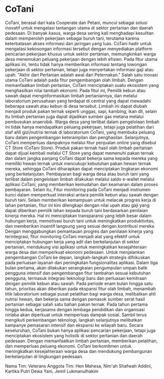 # CoTani

CoTani, berasal dari kata Cooperate dan Petani, muncul sebagai solusi inovatif untuk mengatasi tantangan utama di sektor pertanian dan daerah pedesaan. Di banyak kasus, warga desa sering kali menghadapi kesulitan dalam memperoleh pekerjaan sebagai buruh tani, terutama karena keterbatasan akses informasi dan jaringan yang luas. CoTani hadir untuk mengatasi kekosongan informasi tersebut dengan menyediakan platform pencarian pekerjaan khusus untuk sektor pertanian, memungkinkan warga desa menemukan peluang pekerjaan dengan lebih efisien. Pada fitur utama aplikasi ini, tentu tidak hanya memberikan informasi tentang lowongan pekerjaan di sektor pertanian, tetapi juga menyertakan informasi gaji atau upah. "Akhir dari Pertanian adalah awal dari Peternakan." Salah satu inovasi utama CoTani adalah pada fitur pengembangan olah limbah. Dengan memanfaatkan limbah pertanian, CoTani menciptakan suatu ekosistem yang menghasilkan nilai tambah ekonomi. Pada fitur ini, Pemilik kebun atau sawah dapat menginformasikan limbah pertaniannya, dan melalui laboratorium perusahaan yang terdapat di central yang dapat mewadahi beberapa sawah atau kebun di desa tersebut. Limbah ini dapat diubah menjadi produk pakan ternak seperti unggas, sapi, kambing, ikan dll, selain itu limbah pertanian juga dapat dijadikan sumber gas metana melalui pembusukan anaerobik. Warga desa yang terlibat dalam pengelolaan limbah ini tidak hanya mendapatkan peluang pekerjaan, tetapi juga pelatihan dari staf ahli gizi/nutrisi ternak di laboratorium CoTani, yang membuka peluang baru dalam pengembangan keterampilan dan penghasilan. Selanjutnya, CoTani memperluas dampaknya melalui fitur penjualan online yang disebut CT Store (CoTani Store). Produk pakan ternak hasil olah limbah pertanian dapat dijual kembali melalui CT Store yang dapat memenuhi pakan ternak dan dalam jangka panjang CoTani dapat bekerja sama kepada mereka yang memiliki hewan ternak untuk mencukupi kebutuhan pakan hewan ternak mereka, sehingga CoTani diharapkan dapat menciptakan lingkaran ekonomi yang berkelanjutan. Pembayaran bagi warga desa atau buruh tani yang terlibat dalam pengelolaan limbah dilakukan melalui saldo e-wallet melalui aplikasi CoTani, yang memberikan kemudahan dan keamanan dalam proses pembayaran. Selain itu, Fitur monitoring pada CoTani menjadi instrumen kunci dalam memperkuat interaksi antara pemilik kebun atau sawah dengan buruh tani. Selain memberikan kemampuan untuk melacak progres kerja di lahan pertanian, fitur ini kini dilengkapi dengan nilai upah atau gaji yang dapat diberikan pemilik lahan kepada buruh tani berdasarkan penilaian kinerja mereka. Hal ini menciptakan transparansi yang lebih besar dalam hubungan kerja, memotivasi buruh tani untuk meningkatkan produktivitas, dan memberikan insentif langsung yang sesuai dengan kontribusi mereka. Dengan menggabungkan pemantauan progres dan penilaian kinerja yang terintegrasi, fitur monitoring CoTani menjadi alat yang efektif untuk menciptakan hubungan kerja yang adil dan berkelanjutan di sektor pertanian, mendukung visi aplikasi untuk meningkatkan kesejahteraan warga desa dan memperkuat ekonomi pedesaan. Untuk menjalankan pengembangan CoTani ke depan, langkah-langkah strategis difokuskan pada perluasan layanan dan peningkatan fungsionalitas aplikasi. Dalam tiga bulan pertama, akan dilakukan serangkaian pengumpulan umpan balik pengguna intensif dan pengembangan fitur tambahan sesuai kebutuhan pengguna, termasuk integrasi teknologi baru dan perluasan kemitraan dengan pemilik kebun atau sawah. Pada periode enam bulan hingga satu tahun, prioritas akan diberikan pada ekspansi fitur olah limbah, menambah titik laboratorium sebagai pusat pelatihan bagi warga desa, melibatkan ahli nutrisi hewan, dan bekerja sama dengan pemasok sumber serat hasil pertanian sebagai salah satu bahan pakan ternak. Pada tahun pertama hingga kedua, kerjasama dengan lembaga pendidikan dan organisasi nirlaba akan diperkuat untuk memperluas dampak sosial. Sambil terus mengikuti perkembangan teknologi, langkah selanjutnya melibatkan kampanye pemasaran intensif dan ekspansi ke wilayah baru. Secara keseluruhan, CoTani bukan hanya aplikasi pencarian pekerjaan, tetapi juga menciptakan ekosistem yang holistik di sektor pertanian dan daerah pedesaan. Dengan memanfaatkan limbah pertanian, memberikan pelatihan, dan memperluas peluang ekonomi. CoTani berkomitmen untuk meningkatkan kesejahteraan warga desa dan mendukung pembangunan berkelanjutan di lingkungan pedesaan.

Nama Tim: Veterans
Anggota Tim: Hen Mahesa, Nim'ah Shafwah Addini, Kartika Putri Dewa Yani, Jemil Lukmanulhakim
